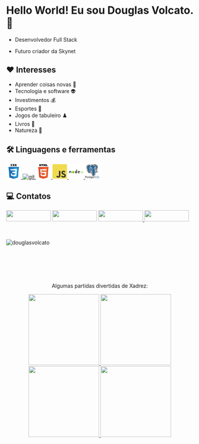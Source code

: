 <h1>Hello World! Eu sou Douglas Volcato. 🖖 </h1>
<ul>
  <li><p>Desenvolvedor Full Stack</p></li>
  <li><p>Futuro criador da Skynet</p></li>
</ul>
<div>
 
## ❤️ Interesses
- Aprender coisas novas 🚀
- Tecnologia e software 👽
- Investimentos 💰
- Esportes 🚴
- Jogos de tabuleiro ♟️
- Livros 📖
- Natureza 🦄
 
## 🛠️ Linguagens e ferramentas
<p align="left"> <a href="https://www.w3schools.com/css/" target="_blank" rel="noreferrer"> <img src="https://raw.githubusercontent.com/devicons/devicon/master/icons/css3/css3-original-wordmark.svg" alt="css3" width="40" height="40"/> </a> <a href="https://git-scm.com/" target="_blank" rel="noreferrer"> <img src="https://www.vectorlogo.zone/logos/git-scm/git-scm-icon.svg" alt="git" width="40" height="40"/> </a> <a href="https://www.w3.org/html/" target="_blank" rel="noreferrer"> <img src="https://raw.githubusercontent.com/devicons/devicon/master/icons/html5/html5-original-wordmark.svg" alt="html5" width="40" height="40"/> </a> <a href="https://developer.mozilla.org/en-US/docs/Web/JavaScript" target="_blank" rel="noreferrer"> <img src="https://raw.githubusercontent.com/devicons/devicon/master/icons/javascript/javascript-original.svg" alt="javascript" width="40" height="40"/> </a> <a href="https://nodejs.org" target="_blank" rel="noreferrer"> <img src="https://raw.githubusercontent.com/devicons/devicon/master/icons/nodejs/nodejs-original-wordmark.svg" alt="nodejs" width="40" height="40"/> </a> <a href="https://www.postgresql.org" target="_blank" rel="noreferrer"> <img src="https://raw.githubusercontent.com/devicons/devicon/master/icons/postgresql/postgresql-original-wordmark.svg" alt="postgresql" width="40" height="40"/> </a> </p>
 
 ## 💻 Contatos
  <a href="https://www.instagram.com/douglasvolcato/" target="_blank"><img src="https://img.shields.io/badge/-Instagram-%23E4405F?style=for-the-badge&logo=instagram&logoColor=white" target="_blank" width="120" height="30"></a>
  <a href="https://www.linkedin.com/in/douglasvolcato/" target="_blank"><img src="https://img.shields.io/badge/-LinkedIn-%230077B5?style=for-the-badge&logo=linkedin&logoColor=white" target="_blank" width="120" height="30"></a>
 <a href="https://github.com/DouglasVolcato/" target=_blank>
<img src="https://img.shields.io/badge/github-%2324292e.svg?&style=for-the-badge&logo=github&logoColor=white%20alt=github%20style=margin-bottom:%205px;" width="120" height="30"/>
</a> <a href="mailto:douglasvolcato@gmail.com" target="_blank">
<img src="https://img.shields.io/badge/-Gmail-c14438?style=flat&logo=Gmail&logoColor=white" width="120" height="30"/>
</a>
<br>
</div>
 <br>
</div>

<p><img align="left" src="https://github-readme-stats.vercel.app/api/top-langs?username=douglasvolcato&show_icons=true&locale=en&layout=compact" alt="douglasvolcato" /></p>
<br><br>
<br><br>
<br><br>
<p align="center">Algumas partidas divertidas de Xadrez:</p> 
<p align="center">
<a href="https://www.chess.com/pt/games/view/13317669" target = "_blank"><img src = "https://www.chess.com/dynboard?fen=2bqnrk1/5p1p/5PpQ/3pP1P1/2pP1R2/2P5/6BP/4qNK1%20w%20-%20-%202%2029&board=green&piece=neo&size=3"width="190" height="190"/> </a> <a href="https://www.chess.com/pt/games/view/491854" target = "_blank"><img src = "https://www.chess.com/dynboard?fen=1R6/4bk2/3p4/p2B4/Pn6/6RP/1p3PPK/8%20b%20-%20-%200%2041&board=green&piece=neo&size=3"width="190" height="190"/> </a> <a href="https://www.chess.com/pt/games/view/15770931" target = "_blank"><img src = "https://www.chess.com/dynboard?fen=8/2k4p/8/1R6/PK6/2r3P1/1p5P/b7%20w%20-%20-%200%2053&board=green&piece=neo&size=3"width="190" height="190"/> </a> <a href="https://www.chess.com/pt/games/view/18491" target = "_blank"><img src = "https://www.chess.com/dynboard?fen=3r2k1/5pp1/7p/1p1q4/1P1bp3/1Q2n1BP/5PP1/3R2K1%20w%20-%20-%200%2033&board=green&piece=neo&size=3"width="190" height="190"/> </a>
</p>
